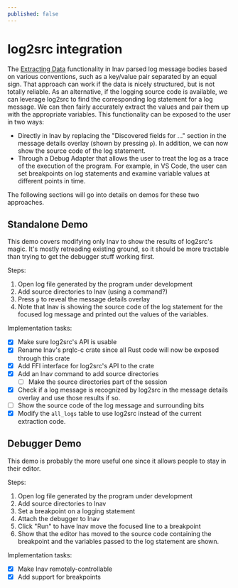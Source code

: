 ```yaml
---
published: false
---
```


# log2src integration

The [Extracting Data](https://docs.lnav.org/en/latest/data.html)
functionality in lnav parsed log message bodies based on various
conventions, such as a key/value pair separated by an equal sign.
That approach can work if the data is nicely structured, but is
not totally reliable.  As an alternative, if the logging source
code is available, we can leverage log2src to find the
corresponding log statement for a log message.  We can then
fairly accurately extract the values and pair them up with the
appropriate variables.  This functionality can be exposed to the
user in two ways:

* Directly in lnav by replacing the "Discovered fields for ..."
  section in the message details overlay (shown by pressing `p`).
  In addition, we can now show the source code of the log
  statement.
* Through a Debug Adapter that allows the user to treat the log
  as a trace of the execution of the program.  For example, in
  VS Code, the user can set breakpoints on log statements and
  examine variable values at different points in time.

The following sections will go into details on demos for these
two approaches.

## Standalone Demo

This demo covers modifying only lnav to show the results of
log2src's magic.  It's mostly retreading existing ground, so
it should be more tractable than trying to get the debugger
stuff working first.

Steps:
1. Open log file generated by the program under development
1. Add source directories to lnav (using a command?)
1. Press `p` to reveal the message details overlay
1. Note that lnav is showing the source code of the log statement
   for the focused log message and printed out the values of
   the variables.

Implementation tasks:

- [X] Make sure log2src's API is usable
- [X] Rename lnav's prqlc-c crate since all Rust code will now be
      exposed through this crate
- [X] Add FFI interface for log2src's API to the crate
- [X] Add an lnav command to add source directories
  - [ ] Make the source directories part of the session
- [X] Check if a log message is recognized by log2src in the
      message details overlay and use those results if so.
- [ ] Show the source code of the log message and surrounding bits
- [X] Modify the `all_logs` table to use log2src instead of the
      current extraction code.

## Debugger Demo

This demo is probably the more useful one since it allows
people to stay in their editor.

Steps:
1. Open log file generated by the program under development
1. Add source directories to lnav
1. Set a breakpoint on a logging statement
1. Attach the debugger to lnav
1. Click "Run" to have lnav move the focused line to a breakpoint
1. Show that the editor has moved to the source code
   containing the breakpoint and the variables passed to
   the log statement are shown.

Implementation tasks:

- [X] Make lnav remotely-controllable
- [X] Add support for breakpoints
